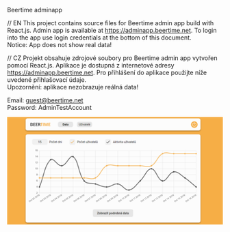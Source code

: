 Beertime adminapp

// EN
This project contains source files for Beertime admin app build with React.js. Admin app is available at https://adminapp.beertime.net. To login into the app use login credentials at the bottom of this document.<br/>
Notice: App does not show real data!

// CZ
Projekt obsahuje zdrojové soubory pro Beertime admin app vytvořen pomocí React.js. Aplikace je dostupná z internetové adresy https://adminapp.beertime.net. Pro přihlášení do aplikace použijte níže uvedené přihlašovací údaje.<br/>
Upozornění: aplikace nezobrazuje reálná data!

Email: guest@beertime.net<br/>
Password: AdminTestAccount

![preview image](./src/images/preview.png)
